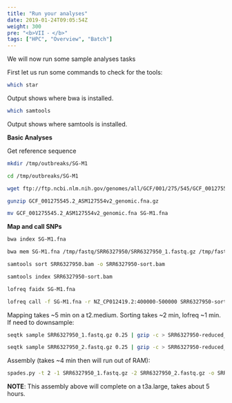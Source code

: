 ```yaml
---
title: "Run your analyses"
date: 2019-01-24T09:05:54Z
weight: 300
pre: "<b>VII ⁃ </b>"
tags: ["HPC", "Overview", "Batch"]
---
```

We will now run some sample analyses tasks

First let us run some commands to check for the tools:

```bash
which star
```

Output shows where bwa is installed.

```bash
which samtools
```
Output shows where samtools is installed.



**Basic Analyses**


Get reference sequence

```bash
mkdir /tmp/outbreaks/SG-M1
```
```bash
cd /tmp/outbreaks/SG-M1
```
```bash
wget ftp://ftp.ncbi.nlm.nih.gov/genomes/all/GCF/001/275/545/GCF_001275545.2_ASM127554v2/GCF_001275545.2_ASM127554v2_genomic.fna.gz
```
```bash
gunzip GCF_001275545.2_ASM127554v2_genomic.fna.gz
```
```bash
mv GCF_001275545.2_ASM127554v2_genomic.fna SG-M1.fna
```

**Map and call SNPs**
```bash
bwa index SG-M1.fna
```
```bash
bwa mem SG-M1.fna /tmp/fastq/SRR6327950/SRR6327950_1.fastq.gz /tmp/fastq/SRR6327950/SRR6327950_2.fastq.gz | samtools view -bS - > SRR6327950.bam
```
```bash
samtools sort SRR6327950.bam -o SRR6327950-sort.bam
```
```bash
samtools index SRR6327950-sort.bam
```
```bash
lofreq faidx SG-M1.fna
```
```bash
lofreq call -f SG-M1.fna -r NZ_CP012419.2:400000-500000 SRR6327950-sort.bam > SRR6327950-400k.vcf
```
Mapping takes ~5 min on a t2.medium. Sorting takes ~2 min, lofreq ~1 min. If need to downsample:

```bash
seqtk sample SRR6327950_1.fastq.gz 0.25 | gzip -c > SRR6327950-reduced_1.fastq.gz
```

```bash
seqtk sample SRR6327950_2.fastq.gz 0.25 | gzip -c > SRR6327950-reduced_2.fastq.gz
```

Assembly (takes ~4 min then will run out of RAM):
```bash
spades.py -t 2 -1 SRR6327950_1.fastq.gz -2 SRR6327950_2.fastq.gz -o SRR6327950_spades
```

**NOTE**: This assembly above will complete on a t3a.large, takes about 5 hours.


